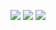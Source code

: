 <a href= https://blog.naver.com/vincentkim11 target="_blank"><img src="https://img.shields.io/badge/itvincent11-FFCD00?style=flat-square&logo=kakaotalk&logoColor=black"/></a> 
<a href= https://blog.naver.com/vincentkim11 target="_blank"><img src="https://img.shields.io/badge/itvincent11@gmail.com-EA4335?style=flat-square&logo=gmail&logoColor=black"/></a>
<a href= https://blog.naver.com/vincentkim11 target="_blank"><img src="https://img.shields.io/badge/Blog-03C75A?style=flat-square&logo=Naver&logoColor=green"/></a>



